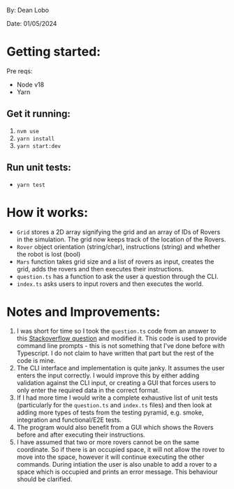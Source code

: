 By: Dean Lobo

Date: 01/05/2024

# Getting started:

Pre reqs:
- Node v18
- Yarn

## Get it running:
1. `nvm use`
2. `yarn install`
3. `yarn start:dev`

## Run unit tests:
- `yarn test`

# How it works:

- `Grid` stores a 2D array signifying the grid and an array of IDs of Rovers in the simulation. The grid now keeps track of the location of the Rovers.
- `Rover` object orientation (string/char), instructions (string) and whether the robot is lost (bool)
- `Mars` function takes grid size and a list of rovers as input, creates the grid, adds the rovers and then executes their instructions.
- `question.ts` has a function to ask the user a question through the CLI.
- `index.ts` asks users to input rovers and then executes the world.


# Notes and Improvements:
1. I was short for time so I took the `question.ts` code from an answer to this [Stackoverflow question](https://stackoverflow.com/questions/33858763/console-input-in-typescript) and modified it. This code is used to provide command line prompts - this is not something that I've done before with Typescript. I do not claim to have written that part but the rest of the code is mine.
2. The CLI interface and implementation is quite janky. It assumes the user enters the input correctly. I would improve this by either adding validation against the CLI input, or creating a GUI that forces users to only enter the required data in the correct format.
3. If I had more time I would write a complete exhaustive list of unit tests (particularly for the `question.ts` and `index.ts` files) and then look at adding more types of tests from the testing pyramid, e.g. smoke, integration and functional/E2E tests.
4. The program would also benefit from a GUI which shows the Rovers before and after executing their instructions.
5. I have assumed that two or more rovers cannot be on the same coordinate. So if there is an occupied space, it will not allow the rover to move into the space, however it will continue executing the other commands. During intiation the user is also unable to add a rover to a space which is occupied and prints an error message. This behaviour should be clarified.
